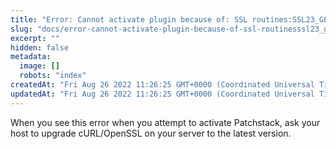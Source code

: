 ```yaml
---
title: "Error: Cannot activate plugin because of: SSL routines:SSL23_GET_SERVER_HELLO:sslv3 alert handshake failure"
slug: "docs/error-cannot-activate-plugin-because-of-ssl-routinesssl23_get_server_hellosslv3-alert-handshake-failure"
excerpt: ""
hidden: false
metadata: 
  image: []
  robots: "index"
createdAt: "Fri Aug 26 2022 11:26:25 GMT+0000 (Coordinated Universal Time)"
updatedAt: "Fri Aug 26 2022 11:26:25 GMT+0000 (Coordinated Universal Time)"
---
```

When you see this error when you attempt to activate Patchstack, ask your host to upgrade cURL/OpenSSL on your server to the latest version.
